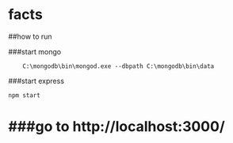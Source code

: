 # facts
##how to run

###start mongo
```
    C:\mongodb\bin\mongod.exe --dbpath C:\mongodb\bin\data
```
###start express
```
npm start
```

###go to http://localhost:3000/
=======